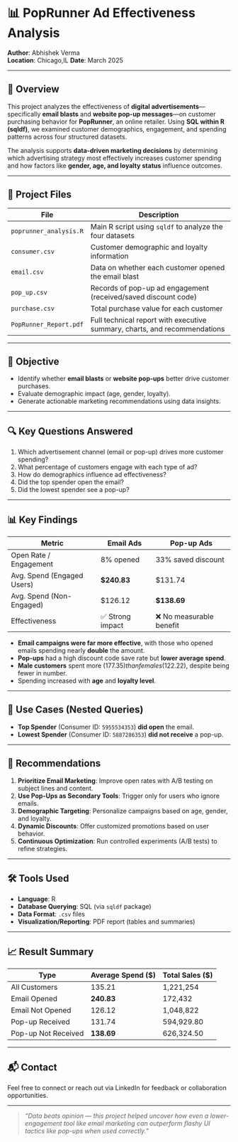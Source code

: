 # 📊 PopRunner Ad Effectiveness Analysis

**Author**: Abhishek Verma  
**Location**: Chicago,IL 
**Date**: March 2025  

---

## 🧠 Overview

This project analyzes the effectiveness of **digital advertisements**—specifically **email blasts** and **website pop-up messages**—on customer purchasing behavior for **PopRunner**, an online retailer. Using **SQL within R (sqldf)**, we examined customer demographics, engagement, and spending patterns across four structured datasets.

The analysis supports **data-driven marketing decisions** by determining which advertising strategy most effectively increases customer spending and how factors like **gender, age, and loyalty status** influence outcomes.

---

## 📂 Project Files

| File | Description |
|------|-------------|
| `poprunner_analysis.R` | Main R script using `sqldf` to analyze the four datasets |
| `consumer.csv` | Customer demographic and loyalty information |
| `email.csv` | Data on whether each customer opened the email blast |
| `pop_up.csv` | Records of pop-up ad engagement (received/saved discount code) |
| `purchase.csv` | Total purchase value for each customer |
| `PopRunner_Report.pdf` | Full technical report with executive summary, charts, and recommendations |

---

## 🎯 Objective

- Identify whether **email blasts** or **website pop-ups** better drive customer purchases.
- Evaluate demographic impact (age, gender, loyalty).
- Generate actionable marketing recommendations using data insights.

---

## 🔍 Key Questions Answered

1. Which advertisement channel (email or pop-up) drives more customer spending?
2. What percentage of customers engage with each type of ad?
3. How do demographics influence ad effectiveness?
4. Did the top spender open the email?
5. Did the lowest spender see a pop-up?

---

## 📊 Key Findings

| Metric | Email Ads | Pop-up Ads |
|--------|-----------|------------|
| Open Rate / Engagement | 8% opened | 33% saved discount |
| Avg. Spend (Engaged Users) | **$240.83** | $131.74 |
| Avg. Spend (Non-Engaged) | $126.12 | **$138.69** |
| Effectiveness | ✅ Strong impact | ❌ No measurable benefit |

- **Email campaigns were far more effective**, with those who opened emails spending nearly **double** the amount.
- **Pop-ups** had a high discount code save rate but **lower average spend**.
- **Male customers** spent more ($177.35) than females ($122.22), despite being fewer in number.
- Spending increased with **age** and **loyalty level**.

---

## 🧪 Use Cases (Nested Queries)

- **Top Spender** (Consumer ID: `5955534353`) **did open** the email.
- **Lowest Spender** (Consumer ID: `5887286353`) **did not receive** a pop-up.

---

## 🧠 Recommendations

1. **Prioritize Email Marketing**: Improve open rates with A/B testing on subject lines and content.
2. **Use Pop-Ups as Secondary Tools**: Trigger only for users who ignore emails.
3. **Demographic Targeting**: Personalize campaigns based on age, gender, and loyalty.
4. **Dynamic Discounts**: Offer customized promotions based on user behavior.
5. **Continuous Optimization**: Run controlled experiments (A/B tests) to refine strategies.

---

## 🛠 Tools Used

- **Language**: R
- **Database Querying**: SQL (via `sqldf` package)
- **Data Format**: `.csv` files
- **Visualization/Reporting**: PDF report (tables and summaries)

---

## 📈 Result Summary

| Type | Average Spend ($) | Total Sales ($) |
|------|-------------------|-----------------|
| All Customers | 135.21 | 1,221,254 |
| Email Opened | **240.83** | 172,432 |
| Email Not Opened | 126.12 | 1,048,822 |
| Pop-up Received | 131.74 | 594,929.80 |
| Pop-up Not Received | **138.69** | 626,324.50 |

---

## 📬 Contact

Feel free to connect or reach out via LinkedIn for feedback or collaboration opportunities.

---

> _“Data beats opinion — this project helped uncover how even a lower-engagement tool like email marketing can outperform flashy UI tactics like pop-ups when used correctly.”_

